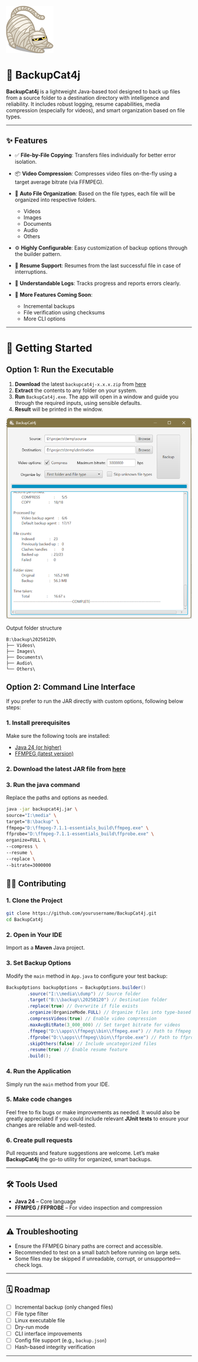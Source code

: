 <p>
  <img src="src/main/resources/app-icon.png" alt="BackupCat4j logo">
</p>

# 🐾 BackupCat4j

**BackupCat4j** is a lightweight Java-based tool designed to back up files from a source folder to a destination directory with intelligence and reliability. It includes robust logging, resume capabilities, media compression (especially for videos), and smart organization based on file types.

---

## ✨ Features

* ✅ **File-by-File Copying**: Transfers files individually for better error isolation.
* 📦 **Video Compression**: Compresses video files on-the-fly using a target average bitrate (via FFMPEG).
* 📁 **Auto File Organization**: Based on the file types, each file will be organized into respective folders.
    * Videos
    * Images
    * Documents
    * Audio
    * Others
* ⚙️ **Highly Configurable**: Easy customization of backup options through the builder pattern.
* 🔁 **Resume Support**: Resumes from the last successful file in case of interruptions.
* 📝 **Understandable Logs**: Tracks progress and reports errors clearly.
* 🚧 **More Features Coming Soon**:

    * Incremental backups
    * File verification using checksums
    * More CLI options

---

# 🚀 Getting Started

## Option 1: Run the Executable

1. **Download** the latest `backupcat4j-x.x.x.zip` from [here](https://github.com/kishore5242/backupcat4j/releases)
2. **Extract** the contents to any folder on your system.
3. **Run** `BackupCat4j.exe`. The app will open in a window and guide you through the required inputs, using sensible defaults.
4. **Result** will be printed in the window.

<p>
  <img src="src/main/resources/app-screenshot.png" alt="BackupCat4j App screenshot" width="600px">
</p>

Output folder structure
```
B:\backup\20250120\
├── Videos\
├── Images\
├── Documents\
├── Audio\
└── Others\
```

## Option 2: Command Line Interface

If you prefer to run the JAR directly with custom options, following below steps:

### 1. Install prerequisites

Make sure the following tools are installed:

* [Java 24 (or higher)](https://jdk.java.net/)
* [FFMPEG (latest version)](https://ffmpeg.org/download.html)

### 2. Download the latest JAR file from [here](https://github.com/kishore5242/backupcat4j/releases)

### 3. Run the java command

Replace the paths and options as needed.

```bash
java -jar backupcat4j.jar \
source="I:\media" \
target="B:\backup" \
ffmpeg="D:\ffmpeg-7.1.1-essentials_build\ffmpeg.exe" \
ffprobe="D:\ffmpeg-7.1.1-essentials_build\ffprobe.exe" \
organize=FULL \
--compress \
--resume \
--replace \
--bitrate=3000000
```

## 🧑‍💻 Contributing

### 1. Clone the Project

```bash
git clone https://github.com/yourusername/BackupCat4j.git
cd BackupCat4j
```

### 2. Open in Your IDE

Import as a **Maven** Java project.

### 3. Set Backup Options

Modify the `main` method in `App.java` to configure your test backup:

```java
BackupOptions backupOptions = BackupOptions.builder()
        .source("I:\\media\\dump") // Source folder
        .target("B:\\backup\\20250120") // Destination folder
        .replace(true) // Overwrite if file exists
        .organize(OrganizeMode.FULL) // Organize files into type-based folders
        .compressVideos(true) // Enable video compression
        .maxAvgBitRate(3_000_000) // Set target bitrate for videos
        .ffmpeg("D:\\apps\\ffmpeg\\bin\\ffmpeg.exe") // Path to ffmpeg
        .ffprobe("D:\\apps\\ffmpeg\\bin\\ffprobe.exe") // Path to ffprobe
        .skipOthers(false) // Include uncategorized files
        .resume(true) // Enable resume feature
        .build();
```

### 4. Run the Application

Simply run the `main` method from your IDE.

### 5. Make code changes

Feel free to fix bugs or make improvements as needed. It would also be greatly appreciated if you could include relevant **JUnit tests** to ensure your changes are reliable and well-tested.

### 6. Create pull requests
Pull requests and feature suggestions are welcome. Let’s make **BackupCat4j** the go-to utility for organized, smart backups.

---

## 🛠️ Tools Used

* **Java 24** – Core language
* **FFMPEG / FFPROBE** – For video inspection and compression

---

## ⚠️ Troubleshooting

* Ensure the FFMPEG binary paths are correct and accessible.
* Recommended to test on a small batch before running on large sets.
* Some files may be skipped if unreadable, corrupt, or unsupported—check logs.

---

## 🗓️ Roadmap

* [ ] Incremental backup (only changed files)
* [ ] File type filter
* [ ] Linux executable file
* [ ] Dry-run mode
* [ ] CLI interface improvements
* [ ] Config file support (e.g., `backup.json`)
* [ ] Hash-based integrity verification

---
